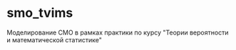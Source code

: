 # smo_tvims
Моделирование СМО в рамках практики по курсу "Теории вероятности и математической статистике"
